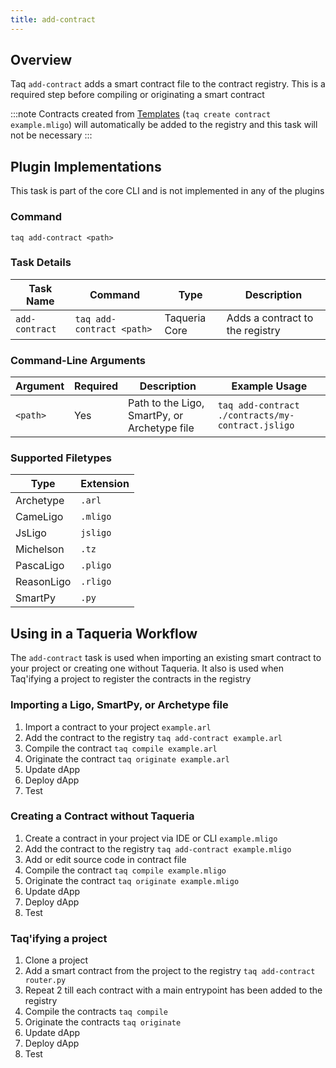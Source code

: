 ```yaml
---
title: add-contract
---
```


## Overview

Taq `add-contract` adds a smart contract file to the contract registry. This is a required step before compiling or originating a smart contract

:::note
Contracts created from [Templates](/docs/features/templates) (`taq create contract example.mligo`) will automatically be added to the registry and this task will not be necessary
:::

## Plugin Implementations

This task is part of the core CLI and is not implemented in any of the plugins

### Command

```shell
taq add-contract <path> 
```

### Task Details

| Task Name      | Command                       | Type           | Description                     |
| -------------- | ----------------------------- | -------------- | ------------------------------- |
| `add-contract` | `taq add-contract <path>`     | Taqueria Core  | Adds a contract to the registry |

### Command-Line Arguments

| Argument       | Required | Description                                  | Example Usage                                     |
| -------------- | -------- | -------------------------------------------- | ------------------------------------------------- |
| `<path>`       | Yes      | Path to the Ligo, SmartPy, or Archetype file | `taq add-contract ./contracts/my-contract.jsligo` |

### Supported Filetypes

| Type             | Extension  |
| ---------------- | ---------- |
| Archetype        | `.arl`     |
| CameLigo         | `.mligo`   |
| JsLigo           | `jsligo`   |
| Michelson        | `.tz`      |
| PascaLigo        | `.pligo`   |
| ReasonLigo       | `.rligo`   |
| SmartPy          | `.py`      |

## Using in a Taqueria Workflow

The `add-contract` task is used when importing an existing smart contract to your project or creating one without Taqueria.  It also is used when Taq'ifying a project to register the contracts in the registry

### Importing a Ligo, SmartPy, or Archetype file

1. Import a contract to your project `example.arl`
2. Add the contract to the registry `taq add-contract example.arl`
3. Compile the contract `taq compile example.arl`
4. Originate the contract `taq originate example.arl`
5. Update dApp
6. Deploy dApp
7. Test

### Creating a Contract without Taqueria 

1. Create a contract in your project via IDE or CLI `example.mligo`
2. Add the contract to the registry `taq add-contract example.mligo`
3. Add or edit source code in contract file
4. Compile the contract `taq compile example.mligo`
5. Originate the contract `taq originate example.mligo`
6. Update dApp
7. Deploy dApp
8. Test

### Taq'ifying a project

1. Clone a project
2. Add a smart contract from the project to the registry `taq add-contract router.py`
3. Repeat 2 till each contract with a main entrypoint has been added to the registry
4. Compile the contracts `taq compile`
5. Originate the contracts `taq originate`
6. Update dApp
7. Deploy dApp
8. Test

